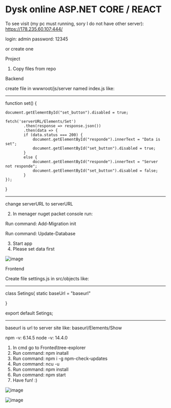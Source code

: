 # Dysk online ASP.NET CORE / REACT
To see visit (my pc must running, sory I do not have other server):
https://178.235.60.107:444/

login: admin
password: 12345

or create one



Project
1.  Copy files from repo

Backend

create file in wwwroot/js/server named index.js like:

___________________________________________________________________________________________
function set() {

    document.getElementById("set_button").disabled = true;

    fetch('serverURL/Elements/Set')
            .then(response => response.json())
            .then(data => {
            if (data.status === 200) {
                document.getElementById("responde").innerText = "Data is set";
                document.getElementById("set_button").disabled = true;
            }
            else {
                document.getElementById("responde").innerText = "Server not responde";
                document.getElementById("set_button").disabled = false;
            }    
    });
}
_____________________________________________________________________________________________

change serverURL to serverURL

2. In menager nuget packet console run: 

Run command: Add-Migration init

Run command: Update-Database

3. Start app
4. Please set data first

![image](https://user-images.githubusercontent.com/47826375/130889690-d0f1c302-386e-4d5b-a257-f1a44729659e.png)

Frontend

Create file settings.js in src/objects like:
_____________________________________
class Setings{
    static baseUrl = "baseurl"
    
}

export default Setings;
_____________________________________

baseurl is url to server site like: baseurl/Elements/Show

npm -v: 6.14.5
node -v: 14.4.0

1. In cmd go to Fronted\tree-explorer
2. Run command: npm inatall
3. Run command: npm i -g npm-check-updates
4. Run command: ncu -u
5. Run command: npm install
3. Run command: npm start
4. Have fun! :)


![image](https://user-images.githubusercontent.com/47826375/131267365-14391242-8f58-4fc7-acd2-322ab369782a.png)

![image](https://user-images.githubusercontent.com/47826375/131267612-ef25b18f-27fa-485c-ad8c-9f86d3bf26e0.png)

